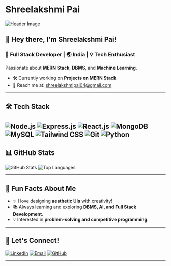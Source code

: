 # Shreelakshmi Pai

![Header Image](https://user-images.githubusercontent.com/109351602/202650321-7f4da361-f98f-4345-8df4-adf352a11322.gif)

## 👋 Hey there, I'm Shreelakshmi Pai!

### 🚀 Full Stack Developer | 🌏 India | 💡 Tech Enthusiast

Passionate about **MERN Stack**, **DBMS**, and **Machine Learning**.

- 🛠️ Currently working on **Projects on MERN Stack**.
- 📧 Reach me at: [shreelakshmipai04@gmail.com](mailto:shreelakshmipai04@gmail.com)

---

## 🛠 Tech Stack

![Node.js](https://img.shields.io/badge/Node.js-6c63ff?style=for-the-badge&logo=nodedotjs&logoColor=white)
![Express.js](https://img.shields.io/badge/Express.js-6c63ff?style=for-the-badge&logoColor=white)
![React.js](https://img.shields.io/badge/React.js-6c63ff?style=for-the-badge&logo=react&logoColor=white)
![MongoDB](https://img.shields.io/badge/MongoDB-6c63ff?style=for-the-badge&logo=mongodb&logoColor=white)
![MySQL](https://img.shields.io/badge/MySQL-6c63ff?style=for-the-badge&logo=mysql&logoColor=white)
![Tailwind CSS](https://img.shields.io/badge/Tailwind_CSS-6c63ff?style=for-the-badge&logo=tailwind-css&logoColor=white)
![Git](https://img.shields.io/badge/Git-6c63ff?style=for-the-badge&logo=git&logoColor=white)
![Python](https://img.shields.io/badge/Python-6c63ff?style=for-the-badge&logo=python&logoColor=white)
---

## 📊 GitHub Stats

![GitHub Stats](https://github-readme-stats.vercel.app/api?username=Shree-Pai&show_icons=true&theme=dark&hide_border=true&title_color=6c63ff&icon_color=6c63ff&text_color=6c63ff&bg_color=0d1117)
![Top Languages](https://github-readme-stats.vercel.app/api/top-langs?username=Shree-Pai&show_icons=true&theme=dark&hide_border=true&title_color=6c63ff&icon_color=6c63ff&text_color=6c63ff&bg_color=0d1117)

---

## 🎨 Fun Facts About Me

- ✨ I love designing **aesthetic UIs** with creativity!
- 📚 Always learning and exploring **DBMS, AI, and Full Stack Development**.
- 💡 Interested in **problem-solving and competitive programming**.

---

## 💌 Let's Connect!

[![LinkedIn](https://img.shields.io/badge/LinkedIn-6c63ff?style=for-the-badge&logo=linkedin&logoColor=white)](https://www.linkedin.com/in/shreelakshmi-pai-a14113256)
[![Email](https://img.shields.io/badge/Email-6c63ff?style=for-the-badge&logo=gmail&logoColor=white)](mailto:shreelakshmipai04@gmail.com)
[![GitHub](https://img.shields.io/badge/GitHub-6c63ff?style=for-the-badge&logo=github&logoColor=white)](https://github.com/Shree-Pai)

---
